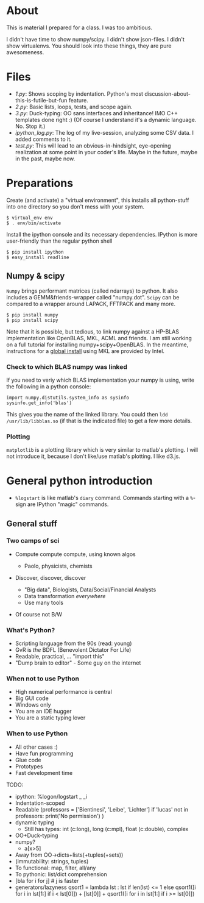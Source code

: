 About
=====
This is material I prepared for a class. I was too ambitious.

I didn't have time to show numpy/scipy.
I didn't show json-files.
I didn't show virtualenvs.
You should look into these things, they are pure awesomeness.

Files
=====
- *1.py*: Shows scoping by indentation. Python's most discussion-about-this-is-futile-but-fun feature.
- *2.py*: Basic lists, loops, tests, and scope again.
- *3.py*: Duck-typing: OO sans interfaces and inheritance! IMO C++ templates done right :) (Of course I understand it's a dynamic language. No. Stop it.)
- *ipython_log.py*: The log of my live-session, analyzing some CSV data. I added comments to it.
- *test.py*: This will lead to an obvious-in-hindsight, eye-opening realization at some point in your coder's life. Maybe in the future, maybe in the past, maybe now.

Preparations
============
Create (and activate) a "virtual environment", this installs all python-stuff into one directory so you don't mess with your system.

    $ virtual_env env
    $ . env/bin/activate

Install the ipython console and its necessary dependencies. IPython is more user-friendly than the regular python shell

    $ pip install ipython
    $ easy_install readline

Numpy & scipy
-------------
`Numpy` brings performant matrices (called ndarrays) to python. It also includes a GEMM&friends-wrapper called "numpy.dot".
`Scipy` can be compared to a wrapper around LAPACK, FFTPACK and many more.

    $ pip install numpy
    $ pip install scipy

Note that it is possible, but tedious, to link numpy against a HP-BLAS implementation like OpenBLAS, MKL, ACML and friends.
I am still working on a full tutorial for installing numpy+scipy+OpenBLAS. In the meantime, instructions for a
[global install](http://software.intel.com/en-us/articles/numpyscipy-with-intel-mkl) using MKL are provided by Intel.

### Check to which BLAS numpy was linked
If you need to veriy which BLAS implementation your numpy is using, write the following in a python console:

    import numpy.distutils.system_info as sysinfo
    sysinfo.get_info('blas')

This gives you the name of the linked library. You could then `ldd /usr/lib/libblas.so` (if that is the indicated file) to
get a few more details.


### Plotting
`matplotlib` is a plotting library which is very similar to matlab's plotting. I will not introduce it, because I don't like/use matlab's plotting. I like d3.js.

General python introduction
===========================

* `%logstart` is like matlab's `diary` command. Commands starting with a `%`-sign are IPython "magic" commands.

General stuff
-------------

### Two camps of sci
* Compute compute compute, using known algos
    * Paolo, physicists, chemists
* Discover, discover, discover
    * "Big data", Biologists, Data/Social/Financial Analysts
    * Data transformation *everywhere*
    * Use many tools

* Of course not B/W

### What's Python?
* Scripting language from the 90s (read: young)
* GvR is *the* BDFL (Benevolent Dictator For Life)
* Readable, practical, ... "import this"
* "Dump brain to editor" - Some guy on the internet

### When not to use Python
* High numerical performance is central
* Big GUI code
* Windows only
* You are an IDE hugger
* You are a static typing lover

### When to use Python
* All other cases :)
* Have fun programming
* Glue code
* Prototypes
* Fast development time

TODO:
* ipython: %logon/logstart _ \_i
* Indentation-scoped
* Readable (professors = ['Bientinesi', 'Leibe', 'Lichter'] if 'lucas' not in professors: print('No permission') )
* dynamic typing
    * Still has types: int (c:long), long (c:mpl), float (c:double), complex
* OO+Duck-typing
* numpy?
    * a[x>5]
* Away from OO->dicts+lists(+tuples(+sets))
* (immutability: strings, tuples)
* To functional: map, filter, all/any
* To pythonic: list/dict comprehension
* [bla for i for j] # j is faster
* generators/lazyness
    qsort1 = lambda lst : lst if len(lst) <= 1 else qsort1([i for i in lst[1:] if i < lst[0]]) + [lst[0]] + qsort1([i for i in lst[1:] if i >= lst[0]])

